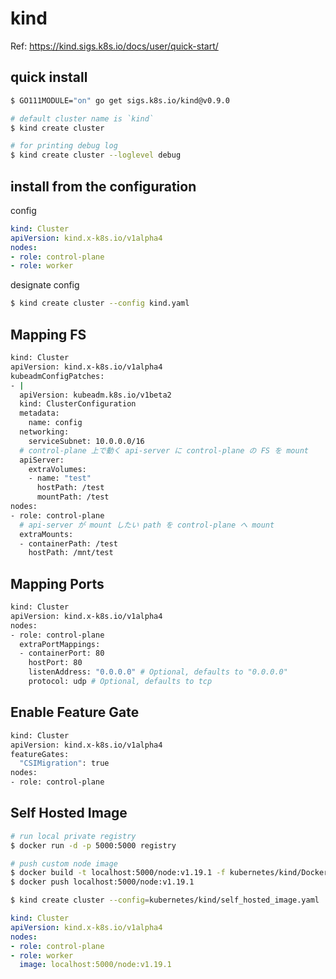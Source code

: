 # kind
Ref: https://kind.sigs.k8s.io/docs/user/quick-start/

## quick install
```bash
$ GO111MODULE="on" go get sigs.k8s.io/kind@v0.9.0

# default cluster name is `kind`
$ kind create cluster

# for printing debug log
$ kind create cluster --loglevel debug
```

## install from the configuration
config
```yaml
kind: Cluster
apiVersion: kind.x-k8s.io/v1alpha4
nodes:
- role: control-plane
- role: worker
```

designate config
```bash
$ kind create cluster --config kind.yaml
```

## Mapping FS
```bash
kind: Cluster
apiVersion: kind.x-k8s.io/v1alpha4
kubeadmConfigPatches:
- |
  apiVersion: kubeadm.k8s.io/v1beta2
  kind: ClusterConfiguration
  metadata:
    name: config
  networking:
    serviceSubnet: 10.0.0.0/16
  # control-plane 上で動く api-server に control-plane の FS を mount
  apiServer:
    extraVolumes:
    - name: "test"
      hostPath: /test
      mountPath: /test
nodes:
- role: control-plane
  # api-server が mount したい path を control-plane へ mount
  extraMounts:
  - containerPath: /test
    hostPath: /mnt/test
```

## Mapping Ports
```bash
kind: Cluster
apiVersion: kind.x-k8s.io/v1alpha4
nodes:
- role: control-plane
  extraPortMappings:
  - containerPort: 80
    hostPort: 80
    listenAddress: "0.0.0.0" # Optional, defaults to "0.0.0.0"
    protocol: udp # Optional, defaults to tcp
```

## Enable Feature Gate
```bash
kind: Cluster
apiVersion: kind.x-k8s.io/v1alpha4
featureGates:
  "CSIMigration": true
nodes:
- role: control-plane
```

## Self Hosted Image
```bash
# run local private registry
$ docker run -d -p 5000:5000 registry

# push custom node image
$ docker build -t localhost:5000/node:v1.19.1 -f kubernetes/kind/Dockerfile .
$ docker push localhost:5000/node:v1.19.1

$ kind create cluster --config=kubernetes/kind/self_hosted_image.yaml
```

```yaml
kind: Cluster
apiVersion: kind.x-k8s.io/v1alpha4
nodes:
- role: control-plane
- role: worker
  image: localhost:5000/node:v1.19.1
```
